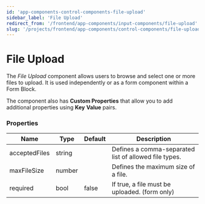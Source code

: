 ```yaml
---
id: 'app-components-control-components-file-upload'
sidebar_label: 'File Upload'
redirect_from: '/frontend/app-components/input-components/file-upload'
slug: '/projects/frontend/app-components/control-components/file-upload'
---
```


# File Upload

The _File Upload_ component allows users to browse and select one or more files to upload. It is used independently or as a form component within a Form Block.

The component also has **Custom Properties** that allow you to add additional properties using **Key** **Value** pairs.

### Properties

<table>
<thead>
<tr><th>Name</th><th>Type</th><th>Default</th><th>Description</th></tr>
</thead>
<tbody>
<tr><td>acceptedFiles</td><td>string</td><td></td><td>Defines a comma-separated list of allowed file types.</td></tr>
<tr><td>maxFileSize</td><td>number</td><td></td><td>Defines the maximum size of a file.</td></tr>
<tr><td>required</td><td>bool</td><td>false</td><td>If true, a file must be uploaded. (form only)</td></tr>
</tbody>
</table>


